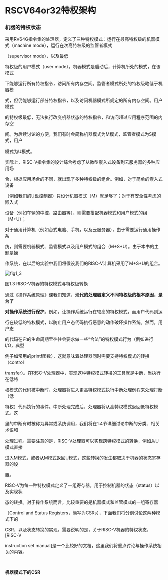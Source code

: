 # RSCV64or32特权架构

### 机器的特权状态

 采用RV64G指令集的处理器，定义了三种特权模式：运行在最高特权级的机器模式（machine mode），运行在次高特权级的监管者模式

（supervisor mode），以及最低

特权级的用户模式（user mode）。机器模式是启动后，计算机所处的模式，在该模式

下能够运行所有特权指令，访问所有内存空间。监管者模式所处的特权级略低于机器模

式，但仍能够运行部分特权指令，以及访问机器模式所规定的所有内存空间。用户模式

的特权级最低，无法执行改变机器状态的特权指令，和访问超过应用程序范围的内存空

间。为后续讨论的方便，我们有时会简称机器模式为M模式，监管者模式为S模式，用户

模式为U模式。

实际上，RISC-V指令集的设计综合考虑了从微型嵌入式设备到云服务器的多种应用场

合，根据应用场合的不同，就出现了多种特权级的组合。例如，对于简单的嵌入式设备

（例如我们的U盘控制器）只设计机器模式（M）就足够了；对于有安全性考虑的嵌入式

设备（例如车辆的中控、路由器等），则需要搭配机器模式和用户模式的组（M+U）；

对于通用计算机（例如台式电脑、手机，以及云服务器），由于需要运行通用操作系

统，则需要机器模式、监管模式以及用户模式的组合（M+S+U）。由于本书的主题是操

作系统，在以后的实验中我们将假设我们的RISC-V计算机采用了M+S+U的组合。

![fig1_3](https://gitee.com/syivester/pke-doc/raw/master/pictures/fig1_3.png)

图1.3 RISC-V机器的特权模式与特权级转换

通过《操作系统原理》课我们知道，**现代的处理器定义不同特权级的根本原因，是为了**

**对操作系统进行保护**。例如，让操作系统运行在较高的特权模式，而用户代码则运

行在较低的特权模式，以防止用户态代码执行恶意的动作破坏操作系统。然而，用户态

的代码在它的生命周期里往往会要求做一些“合法”的特权模式行为（例如进行I/O，典型

例子如常用的printf函数），这就意味着处理器同时需要支持特权模式的转换（control 

transfer）。在RISC-V处理器中，实现这种特权模式转换的工具就是中断，当执行在低特

权模式的代码被中断时，处理器将进入更高特权模式执行中断处理例程来处理打断（低

特权）代码执行的事件。中断处理完成后，处理器将从高特权模式返回低特权模式。这

里的中断有时被称为异常或系统调用，我们将在1.4节详细讨论中断的分类、相关术语和

处理过程。需要注意的是，RISC-V处理器可以实现跨特权模式的转换，例如从U模式直接

进入M模式，或者从M模式返回U模式，这些转换的发生都取决于机器的状态寄存器的设

置。

RISC-V为每一种特权模式定义了一组寄存器，用于控制机器的状态（status）以及实现状

态的转换。对于操作系统而言，比较重要的是机器模式和监管模式的一组寄存器

（Control and Status Registers，简写为CSRs），下面我们将分别讨论这两种模式下的

CSR，以及状态转换的实现。需要说明的是，关于RISC-V机器的特权状态，[RISC-V 

instruction set manual]是一个比较好的文档，这里我们将重点讨论与操作系统相关的内容。

​	



**机器模式下的CSR**


